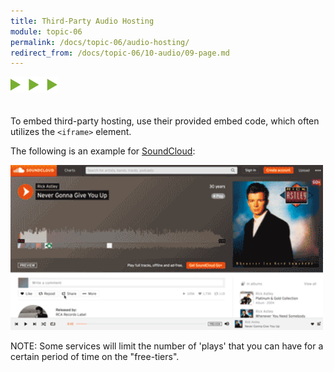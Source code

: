 ```yaml
---
title: Third-Party Audio Hosting
module: topic-06
permalink: /docs/topic-06/audio-hosting/
redirect_from: /docs/topic-06/10-audio/09-page.md
---
```


<img src="./../../../img/arrow-divider.svg" style="width: 75px; border: none; margin: 0px 0 20px 0" />

To embed third-party hosting, use their provided embed code, which often utilizes the `<iframe>` element.

The following is an example for [SoundCloud](https://soundcloud.com):

<img src="../img/soundcloud-embed.gif" title="How to get SoundCloud audio embed codes" width="500" style="margin: 0 auto;" />

<span class="label label-info">NOTE:</span> Some services will limit the number of 'plays' that you can have for a certain period of time on the "free-tiers".
